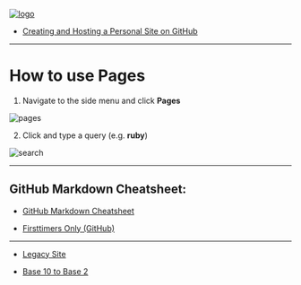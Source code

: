 


[![logo](https://kironroy.github.io/new_logo_sm2.svg)](https://kironroy.github.io/)



* [Creating and Hosting a Personal Site on GitHub](http://jmcglone.com/guides/github-pages/)
***

# How to use Pages
1. Navigate to the side menu and click **Pages**

![pages](https://kironroy.github.io/pages.svg)

2. Click and type a query (e.g. **ruby**)

![search](https://kironroy.github.io/search.svg)

***

## GitHub Markdown Cheatsheet:

* [GitHub Markdown Cheatsheet](https://github.com/adam-p/markdown-here/wiki/Markdown-Cheatsheet)

* [Firsttimers Only (GitHub)](https://www.firsttimersonly.com/)

***
* [Legacy Site](https://kironroy.github.io/github)

* [Base 10 to Base 2](http://www.unitconversion.org/numbers/base-10-to-base-2-conversion.html)
